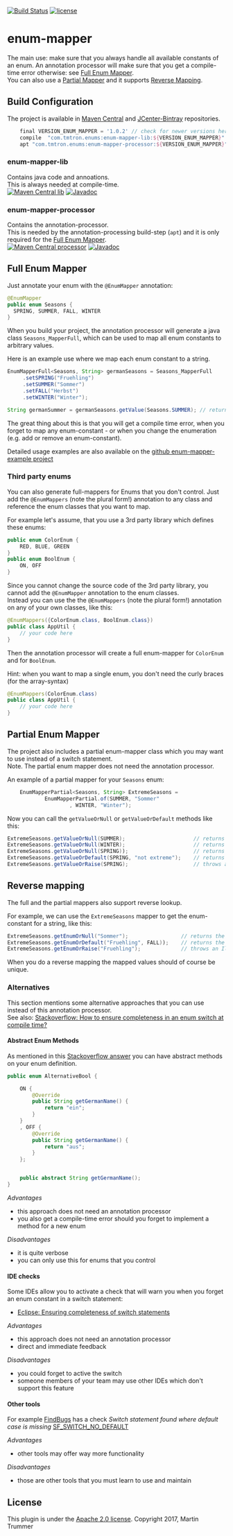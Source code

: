 
[![Build Status](https://travis-ci.org/tmtron/enum-mapper.svg?label=travis)](https://travis-ci.org/tmtron/enum-mapper/builds)
[![license](https://img.shields.io/github/license/tmtron/enum-mapper.svg?maxAge=2592000)](https://raw.githubusercontent.com/tmtron/enum-mapper/master/LICENSE)  

# enum-mapper
The main use: make sure that you always handle all available constants of an enum. An annotation processor will
 make sure that you get a compile-time error otherwise: see [Full Enum Mapper](#full-enum-mapper).  
You can also use a [Partial Mapper](#partial-enum-mapper) and it supports [Reverse Mapping](#reverse-mapping).

## Build Configuration

The project is available in [Maven Central](https://search.maven.org/#search%7Cga%7C1%7Cg%3A%22com.tmtron.enums%22) and 
 [JCenter-Bintray](https://bintray.com/tmtron/maven/com.tmtron.enum-mapper) repositories.
  
```gradle
    final VERSION_ENUM_MAPPER = '1.0.2' // check for newer versions here: https://goo.gl/LSP1fv
    compile  "com.tmtron.enums:enum-mapper-lib:${VERSION_ENUM_MAPPER}"
    apt "com.tmtron.enums:enum-mapper-processor:${VERSION_ENUM_MAPPER}"
```
### enum-mapper-lib 
Contains java code and annoations.  
This is always needed at compile-time.  
[![Maven Central lib](https://img.shields.io/maven-central/v/com.tmtron.enums/enum-mapper-lib.svg?maxAge=864000)](https://maven-badges.herokuapp.com/maven-central/com.tmtron.enums/enum-mapper-lib) [![Javadoc](https://javadoc-emblem.rhcloud.com/doc/com.tmtron.enums/enum-mapper-lib/badge.svg?maxAge=864000)](http://www.javadoc.io/doc/com.tmtron.enums/enum-mapper-lib/) 
 
### enum-mapper-processor  
Contains the annotation-processor.  
This is needed by the annotation-processing build-step (`apt`) and it is only required for the [Full Enum Mapper](#full-enum-mapper).  
 [![Maven Central processor](https://img.shields.io/maven-central/v/com.tmtron.enums/enum-mapper-processor.svg?maxAge=864000)](https://maven-badges.herokuapp.com/maven-central/com.tmtron.enums/enum-mapper-processor) [![Javadoc](https://javadoc-emblem.rhcloud.com/doc/com.tmtron.enums/enum-mapper-processor/badge.svg?maxAge=864000)](http://www.javadoc.io/doc/com.tmtron.enums/enum-mapper-processor/) 

## Full Enum Mapper

Just annotate your enum with the `@EnumMapper` annotation:
```java
@EnumMapper
public enum Seasons {
  SPRING, SUMMER, FALL, WINTER
}
```

When you build your project, the annotation processor will generate a java class `Seasons_MapperFull`, 
which can be used to map all enum constants to arbitrary values.

Here is an example use where we map each enum constant to a string. 
```java
EnumMapperFull<Seasons, String> germanSeasons = Seasons_MapperFull
     .setSPRING("Fruehling")
     .setSUMMER("Sommer")
     .setFALL("Herbst")
     .setWINTER("Winter");

String germanSummer = germanSeasons.getValue(Seasons.SUMMER); // returns "Sommer"
```

The great thing about this is that you will get a compile time error, when you
forget to map any enum-constant - or when you change the enumeration (e.g. add or remove an enum-constant).

Detailed usage examples are also available on the [github enum-mapper-example project](
https://github.com/tmtron/enum-mapper-example)

### Third party enums
You can also generate full-mappers for Enums that you don't control. Just add the `@EnumMappers` 
(note the plural form!) annotation to any class and reference the enum classes that you want to map.
 
For example let's assume, that you use a 3rd party library which defines these enums:
```java
public enum ColorEnum {
    RED, BLUE, GREEN
}
public enum BoolEnum {
    ON, OFF
}
```

Since you cannot change the source code of the 3rd party library, you cannot add the `@EnumMapper` annotation
to the enum classes.  
Instead you can use the the `@EnumMappers` (note the plural form!) annotation on any of your own classes, like this:
```java
@EnumMappers({ColorEnum.class, BoolEnum.class})
public class AppUtil {
    // your code here
}
``` 
Then the annotation processor will create a full enum-mapper for `ColorEnum` and for `BoolEnum`.

Hint: when you want to map a single enum, you don't need the curly braces (for the array-syntax)  
```java
@EnumMappers(ColorEnum.class)
public class AppUtil {
    // your code here
}
``` 

## Partial Enum Mapper
The project also includes a partial enum-mapper class which you may want to use instead of a switch statement.    
Note. The partial enum mapper does not need the annotation processor.

An example of a partial mapper for your `Seasons` enum:
```java
    EnumMapperPartial<Seasons, String> ExtremeSeasons =
            EnumMapperPartial.of(SUMMER, "Sommer"
                    , WINTER, "Winter");
```
Now you can call the `getValueOrNull` or `getValueOrDefault` methods like this:
```java
ExtremeSeasons.getValueOrNull(SUMMER);                      // returns "Sommer"
ExtremeSeasons.getValueOrNull(WINTER);                      // returns "Winter"
ExtremeSeasons.getValueOrNull(SPRING));                     // returns null
ExtremeSeasons.getValueOrDefault(SPRING, "not extreme");    // returns "not extreme"
ExtremeSeasons.getValueOrRaise(SPRING);                     // throws an IllegalArgumentException
```

## Reverse mapping
The full and the partial mappers also support reverse lookup.

For example, we can use the `ExtremeSeasons` mapper to get the enum-constant for a string, like this:
```java
ExtremeSeasons.getEnumOrNull("Sommer");                 // returns the enum-constant SUMMER
ExtremeSeasons.getEnumOrDefault("Fruehling", FALL));    // returns the enum-constant FALL
ExtremeSeasons.getEnumOrRaise("Fruehling");             // throws an IllegalArgumentException 
``` 
When you do a reverse mapping the mapped values should of course be unique.

### Alternatives
This section mentions some alternative approaches that you can use instead of this annotation processor.  
See also: [Stackoverflow: How to ensure completeness in an enum switch at compile time?](https://stackoverflow.com/questions/16797529/how-to-ensure-completeness-in-an-enum-switch-at-compile-time)

#### Abstract Enum Methods 
As mentioned in this [Stackoverflow answer](https://stackoverflow.com/a/16798500/6287240) 
you can have abstract methods on your enum definition. 
```java
public enum AlternativeBool {

    ON {
        @Override
        public String getGermanName() {
            return "ein";
        }
    }
    , OFF {
        @Override
        public String getGermanName() {
            return "aus";
        }
    };


    public abstract String getGermanName();
}
```

*Advantages* 
* this approach does not need an annotation processor
* you also get a compile-time error should you forget to implement a method for a new enum

*Disadvantages*
* it is quite verbose
* you can only use this for enums that you control

#### IDE checks
Some IDEs allow you to activate a check that will warn you when you forget an enum constant in a switch statement:
* [Eclipse: Ensuring completeness of switch statements](http://help.eclipse.org/kepler/index.jsp?topic=%2Forg.eclipse.jdt.doc.user%2Ftasks%2Ftask-ensuring_switch_completeness.htm)

*Advantages* 
* this approach does not need an annotation processor
* direct and immediate feedback

*Disadvantages*
* you could forget to active the switch 
* someone members of your team may use other IDEs which don't support this feature

#### Other tools 
For example [FindBugs](http://findbugs.sourceforge.net/) has a check *Switch statement found where default case is missing* 
[SF_SWITCH_NO_DEFAULT](http://findbugs.sourceforge.net/bugDescriptions.html#SF_SWITCH_NO_DEFAULT)

*Advantages*
* other tools may offer way more functionality

*Disadvantages*
* those are other tools that you must learn to use and maintain 


## License
This plugin is under the [Apache 2.0 license](http://www.apache.org/licenses/LICENSE-2.0.html). Copyright 2017, Martin Trummer
